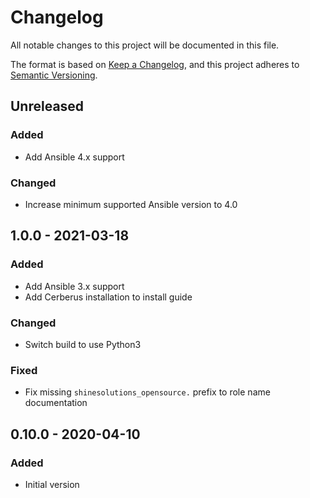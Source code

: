 # Changelog

All notable changes to this project will be documented in this file.

The format is based on [Keep a Changelog](https://keepachangelog.com/en/1.0.0/),
and this project adheres to [Semantic Versioning](https://semver.org/spec/v2.0.0.html).

## Unreleased

### Added
- Add Ansible 4.x support

### Changed
- Increase minimum supported Ansible version to 4.0

## 1.0.0 - 2021-03-18
### Added
- Add Ansible 3.x support
- Add Cerberus installation to install guide

### Changed
- Switch build to use Python3

### Fixed
- Fix missing `shinesolutions_opensource.` prefix to role name documentation

## 0.10.0 - 2020-04-10
### Added
- Initial version
